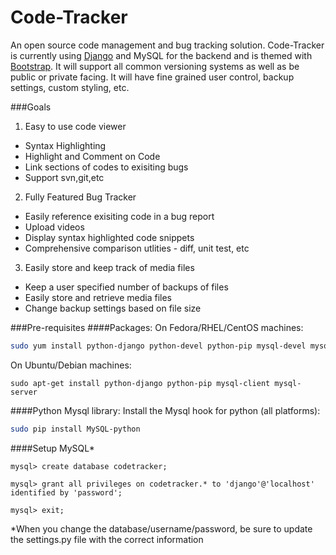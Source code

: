 Code-Tracker
============
An open source code management and bug tracking solution. 
Code-Tracker is currently using [Django](https://www.djangoproject.com/) and MySQL for the backend and is themed with [Bootstrap](http://getbootstrap.com/). It will support all common versioning systems as well as be public or private facing. It will have fine grained user control, backup settings, custom styling, etc.

###Goals
1. Easy to use code viewer
  * Syntax Highlighting
  * Highlight and Comment on Code
  * Link sections of codes to exisiting bugs
  * Support svn,git,etc
2. Fully Featured Bug Tracker
  * Easily reference exisiting code in a bug report
  * Upload videos 
  * Display syntax highlighted code snippets
  * Comprehensive comparison utlities - diff, unit test, etc
3. Easily store and keep track of media files
  * Keep a user specified number of backups of files
  * Easily store and retrieve media files
  * Change backup settings based on file size

###Pre-requisites 
####Packages:
On Fedora/RHEL/CentOS machines:
```bash
sudo yum install python-django python-devel python-pip mysql-devel mysql-server
```
On Ubuntu/Debian machines:
```
sudo apt-get install python-django python-pip mysql-client mysql-server
```
####Python Mysql library:
Install the Mysql hook for python (all platforms):
```bash
sudo pip install MySQL-python
```
####Setup MySQL*
```mysql
mysql> create database codetracker;

mysql> grant all privileges on codetracker.* to 'django'@'localhost' identified by 'password';

mysql> exit;
```
*When you change the database/username/password, be sure to update the settings.py file with the correct information

